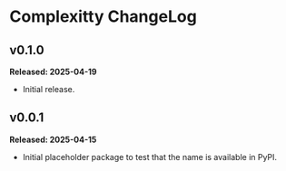 # Complexitty ChangeLog

## v0.1.0

**Released: 2025-04-19**

- Initial release.

## v0.0.1

**Released: 2025-04-15**

- Initial placeholder package to test that the name is available in PyPI.

[//]: # (ChangeLog.md ends here)
